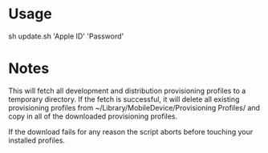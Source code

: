 # Usage

sh update.sh 'Apple ID' 'Password'

# Notes

This will fetch all development and distribution provisioning profiles to a temporary directory. If the fetch is successful, it will delete all existing provisioning profiles from ~/Library/MobileDevice/Provisioning Profiles/ and copy in all of the downloaded provisioning profiles.

If the download fails for any reason the script aborts before touching your installed profiles.
